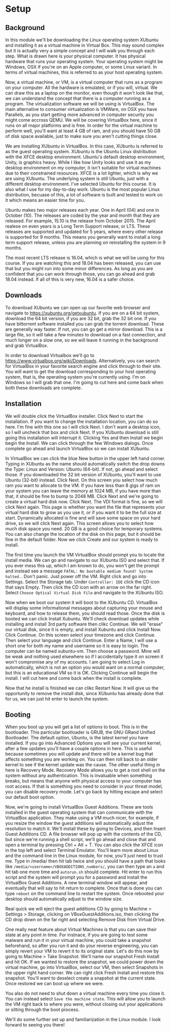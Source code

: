 # Setup

## Background

In this module we'll be downloading the Linux operating system XUbuntu and installing it as a virtual machine in Virtual Box. This may sound complex but it is actually very a simple concept and I will walk you through each step. What is drawn here is your physical computer. It has physical hardware that runs your operating system. Your operating system might be Windows, OSX if you're on an Apple computer, or some Linux variant. In terms of virtual machines, this is referred to as your host operating system. 

Now, a virtual machine, or VM, is a virtual computer that runs as a program on your computer. All the hardware is emulated, or if you will, virtual. We can draw this as a laptop on the monitor, even though it won't look like that, we can understand the concept that there is a computer running as a program. The virtualization software we will be using is VirtualBox. The main alternative to consumer virtualization is VMWare, on OSX you have Parallels, as you start getting more advanced in computer security you might come accross QEMU. We will be covering VirtualBox here, since it runs on all major platforms and is free. In order for the virtual machine to perform well, you'll want at least 4 GB of ram, and you should have 50 GB of disk space available, just to make sure you aren't cutting things close. 

We are installing XUbuntu in VirtualBox. In this case, XUbuntu is referred to as the guest operating system. XUbuntu is the Ubuntu Linux distribution with the XFCE desktop environment. Ubuntu's default desktop environment, Unity, is graphics heavy. While I like how Unity looks and use it as my desktop environment on my computer, it isn't suitable for virtual machines due to their constrained resources. XFCE is a lot lighter, which is why we are using XUbuntu. The underlying system is still Ubuntu, just with a different desktop environment. I've selected Ubuntu for this course. It is also what I use for my day-to-day work. Ubuntu is the most popular Linux distribution, becuase of this, a lot of software is built and tested to work on it which means an easier time for you. 

Ubuntu makes two major releases each year. One in April (04) and one in October (10). The releases are coded by the year and month that they are released. For example, 15.10 is the release from October 2015. The April realese on even years is a Long Term Support release, or LTS. These releases are supported and updated for 5 years, where every other release is supported for 9 months. This means you generally want to install a long term support release, unless you are planning on reinstalling the system in 9 months.

The most recent LTS release is 16.04, which is what we will be using for this course. If you are watching this and 18.04 has been released, you can use that but you might run into some minor differences. As long as you are confident that you can work through those, you can go ahead and grab 18.04 instead. If all of this is very new, 16.04 is a safer choice. 

## Downloads

To download XUbuntu we can open up our favorite web browser and navigate to https://xubuntu.org/getxubuntu. If you are on a 64 bit system, download the 64 bit version, if you are 32 bit, grab the 32 bit one. If you have bittorrent software installed you can grab the torrent download. These are generally way faster. If not, you can go get a mirror download. This is a large file, so it will take a few minutes to download on a fast connection, and much longer on a slow one, so we will leave it running in the background and grab VirtualBox. 

In order to download Virtualbox we'll go to https://www.virtualbox.org/wiki/Downloads. Alternatively, you can search for VirtualBox in your favorite search engine and click through to their site. You will want to get the download corresponding to your host operating system, that is, the operating system you're currently using. I'm on Windows so I will grab that one. I'm going to cut here and come back when both these downloads are complete.

## Installation

We will double click the VirtualBox installer. Click Next to start the installation. If you want to change the installation location, you can do so here. I'm fine with this one so I will click Next. I don't want a desktop icon, so I will uncheck that box and click Next. If you XUbuntu download is still going this installation will interrupt it. Clicking Yes and then Install we begin begin the Install. We can click through the few Windows dialogs. Once complete go ahead and launch VirtualBox so we can install XUbuntu.

In VirtualBox we can click the blue New button in the upper left hand corner. Typing in XUbuntu as the name should automatically switch the drop downs the Type: Linux and Version: Ubuntu (64-bit). If not, go ahead and select those. If you downloaded the 32 bit version of XUbuntu, you'll want to use Ubuntu (32-bit) instead. Click Next. On this screen you select how much ram you want to allocate to the VM. If you have less than 8 gigs of ram on your system you can leave the memory at 1024 MB, if you have more than that, it should be fine to bump to 2048 MB. Click Next and we're going to create a virtual hard disk now. Click Next. The VDI format is fine, so we will click Next again. This page is whether you want the file that represents your virtual hard disk to grow as you use it, or if you want it to be the full size at start. Dynamically allocated is fine and will save some space on your hard drive, so we will click Next again. This screen allows you to select how much disk space you need. 20 GB is a good choice for temporary systems. You can also change the location of the disk on this page, but it should be fine in the default folder. Now we click Create and our system is ready to install. 

The first time you launch the VM VirtualBox should prompt you to locate the install media. We can go and navigate to our XUbuntu ISO and select that. If you ever mess this up, which I am known to do, you won't get the prompt and instead see a message `FATAL: No bootable medium found! System halted.`. Don't panic. Just power off the VM. Right click and go into Settings. Select the Storage tab. Under `Controller: IDE` click the CD icon that says Empty. Then click the CD icon with an arrow on the far right. Select `Choose Optical Virtual Disk File` and navigate to the XUbuntu ISO.

Now when we boot our system it will boot to the XUbuntu CD. VirtualBox will display some informational messages about capturing your mouse and keyboard, and how to release them, you should read those. Once the disk is booted we can click Install Xubuntu. We'll check download updates while installing and install 3rd party software then clikc Continue. We will "erase" our virtual disk, since it is empty, and install Xubuntu and click Install Now. Click Continue. On this screen select your timezone and click Continue. Then select your language and click Continue. Enter a Name, I will use a short one for both my name and username so it is easy to login. The computer can be named xubuntu-vm. Then choose a password. Mine will be weak and nothing used elsewhere so if I accidentally type it on screen it won't compromise any of my accounts. I am going to select Log in automatically, which is not an option you would want on a normal computer, but this is an educational VM so it is OK. Clicking Continue will begin the install. I will cut here and come back when the install is complete.

Now that he install is finished we can clikc Restart Now. It will give us the opportunity to remove the install disk, since XUbuntu has already done that for us, we can just hit enter to launch the system.

## Booting

When you boot up you will get a list of options to boot. This is in the bootloader. This particular bootloader is GRUB, the GNU GRand Unified Bootloader. The default option, Ubuntu, is the latest kernel you have installed. If you go into Advanced Options you will see your current kernel, after a few updates you'll have a couple options in here. This is useful because sometimes you will update and there will be a kernel bug that affects something you are working on. You can then roll back to an older kernel to see if the kernel update was the cause. The other useful thing in here is Recovery Mode. Recovery Mode allows you to get a root shell on the system without any authentication. This is invaluable when something breaks, but means that anyone with physical access to your computer has root access. If that is something you need to consider in your threat model, you can disable recovery mode. Let's go back by hitting escape and select our default boot option.

Now, we're going to install VirtualBox Guest Additions. These are tools installed in the guest operating system that can communicate with the VirtualBox application. They make using a VM much nicer, for example, if you resize the window the guest additions will automatically adjust the resolution to match it. We'll install these by going to Devices, and then Insert Guest Additions CD. A file browser will pop up with the contents of the CD, but since we're running a shell script, we'll go ahead and close that and open a terminal by pressing Ctrl + Alt + T. You can also click the XFCE icon in the top left and select Terminal Emulator. You'll learn more about Linux and the command line in the Linux module, for now, you'll just need to trust me. Type in /media/ then hit tab twice and you should have a path that looks like `/media/<username>/VBOXADDITIONS_numbers/`, you can then type an `a` and hit tab one more time and `autorun.sh` should complete. Hit enter to run this script and the system will prompt you for a password and install the VirtualBox Guest Additions. A new terminal window will appear, and eventually that will say to hit return to complete. Once that is done you can type `reboot` on the command line to restart the system. Once rebooted your desktop should automatically adjust to the window size. 

Real quick we will eject the guest additions CD by going to Machine > Settings > Storage, clicking on VBoxGuestAdditions.iso, then clicking the CD drop down on the far right and selecting Remove Disk from Virtual Drive. 

One really neat feature about Virtual Machines is that you can save their state at any point in time. For instnace, if you are going to test some malware and run it in your virtual machine, you could take a snapshot beforehand, so after you run it and do your reverse engineering, you can simply revert your VM to revert it to its original state. Let's do this now by going to Machine > Take Snapshot. We'll name our snapshot Fresh Install and hit OK. If we wanted to restore the snapshot, we could power down the virtual machine, go into VirtualBox, select our VM, then select Snapshots in the upper right hand corner. We can right click Fresh Install and restore this snapshot. You'll want to deselect create a snapshot at the current state. Once restored we can boot up where we were.

You also do not need to shut down a virtual machine every time you close it. You can instead select `Save the machine state`. This will allow you to launch the VM right back to where you were, without closing out your applications or sitting through the boot process. 

We'll do some further set up and familiarization in the Linux module. I look forward to seeing you there!
